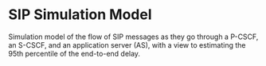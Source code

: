 # SIP Simulation Model


Simulation model of the flow of SIP messages as they go through a P-CSCF, an S-CSCF, and an application server (AS), with a view to estimating the 95th percentile of the end-to-end delay.
